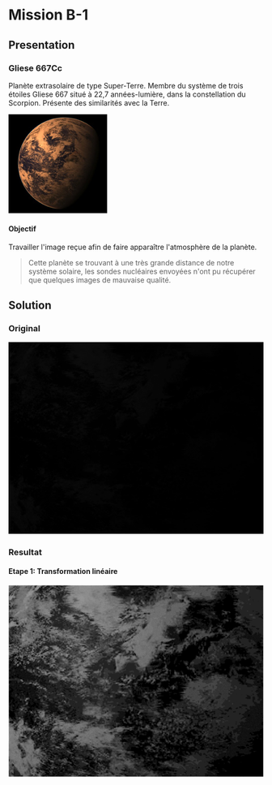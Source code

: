 # Mission B-1

## Presentation

### Gliese 667Cc

Planète extrasolaire de type Super-Terre.
Membre du système de trois étoiles Gliese 667 situé à 22,7 années-lumière, dans la constellation du Scorpion.
Présente des similarités avec la Terre.

![Gliese 667Cc](img/Gliese_667Cc.jpg)

#### Objectif 

Travailler l'image reçue afin de faire apparaître l'atmosphère de la planète.
> Cette planète se trouvant à une très grande distance de notre système solaire, les sondes nucléaires envoyées n'ont pu récupérer que quelques images de mauvaise qualité.

## Solution

### Original

![Original](img/original.png)

### Resultat

#### Etape 1: Transformation linéaire

![Result](img/result.png)